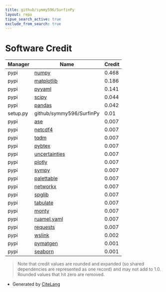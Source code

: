 ```yaml
---
title: github/symmy596/SurfinPy
layout: repo
tipue_search_active: true
exclude_from_search: true
---
```

# Software Credit

|Manager|Name|Credit|
|-------|----|------|
|pypi|[numpy](https://www.numpy.org)|0.468|
|pypi|[matplotlib](https://matplotlib.org)|0.186|
|pypi|[pyyaml](https://pyyaml.org/)|0.141|
|pypi|[scipy](https://www.scipy.org)|0.044|
|pypi|[pandas](https://pypi.org/project/pandas)|0.042|
|setup.py|github/symmy596/SurfinPy|0.01|
|pypi|[ase](https://wiki.fysik.dtu.dk/ase)|0.007|
|pypi|[netcdf4](https://pypi.org/project/netcdf4)|0.007|
|pypi|[tqdm](https://pypi.org/project/tqdm)|0.007|
|pypi|[pybtex](https://pypi.org/project/pybtex)|0.007|
|pypi|[uncertainties](https://pypi.org/project/uncertainties)|0.007|
|pypi|[plotly](https://pypi.org/project/plotly)|0.007|
|pypi|[sympy](https://pypi.org/project/sympy)|0.007|
|pypi|[palettable](https://pypi.org/project/palettable)|0.007|
|pypi|[networkx](https://pypi.org/project/networkx)|0.007|
|pypi|[spglib](https://pypi.org/project/spglib)|0.007|
|pypi|[tabulate](https://pypi.org/project/tabulate)|0.007|
|pypi|[monty](https://pypi.org/project/monty)|0.007|
|pypi|[ruamel.yaml](https://pypi.org/project/ruamel.yaml)|0.007|
|pypi|[requests](https://pypi.org/project/requests)|0.007|
|pypi|[wslink](https://pypi.org/project/wslink)|0.002|
|pypi|[pymatgen](https://pymatgen.org)|0.001|
|pypi|[seaborn](https://seaborn.pydata.org)|0.001|


> Note that credit values are rounded and expanded (so shared dependencies are represented as one record) and may not add to 1.0. Rounded values that hit zero are removed.


- Generated by [CiteLang](https://github.com/vsoch/citelang)
